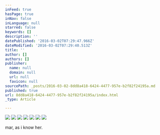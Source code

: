 ```yaml
---
inFeed: true
hasPage: true
inNav: false
inLanguage: null
starred: false
keywords: []
description: ''
datePublished: '2016-03-02T07:29:47.966Z'
dateModified: '2016-03-02T07:29:40.513Z'
title: ''
author: []
authors: []
publisher:
  name: null
  domain: null
  url: null
  favicon: null
sourcePath: _posts/2016-03-02-8dd8a418-6424-4477-957e-b2f82f24195a.md
published: true
url: 8dd8a418-6424-4477-957e-b2f82f24195a/index.html
_type: Article

---
```

![](https://the-grid-user-content.s3-us-west-2.amazonaws.com/382dbb42-5b87-4394-b196-92744a81dc8b.jpg)
![](https://the-grid-user-content.s3-us-west-2.amazonaws.com/25069c8f-f9c7-4826-a8e2-d977b259e9ff.jpg)
![](https://the-grid-user-content.s3-us-west-2.amazonaws.com/3e04fa18-0d9e-4337-a995-d9e5103cb93e.jpg)
![](https://the-grid-user-content.s3-us-west-2.amazonaws.com/cf9842a3-e3de-45c5-93be-d9eba67c88cf.jpg)
![](https://the-grid-user-content.s3-us-west-2.amazonaws.com/a8c69ed7-c4be-4254-89de-db4265de433f.jpg)
![](https://the-grid-user-content.s3-us-west-2.amazonaws.com/6ea8b938-7ccf-42b2-ace4-efd23d58cc34.jpg)
![](https://the-grid-user-content.s3-us-west-2.amazonaws.com/249c5d63-797e-42e6-8d10-90c97b45d192.jpg)

mar, as i know her.